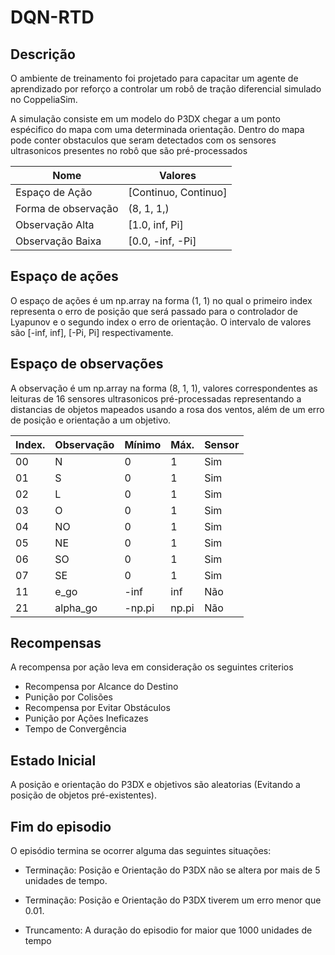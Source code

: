 # DQN-RTD
 
## Descrição
O ambiente de treinamento foi projetado para capacitar um agente de aprendizado por reforço a controlar um robô de tração diferencial simulado no CoppeliaSim.

A simulação consiste em um modelo do P3DX chegar a um ponto espécifico do mapa com uma determinada orientação. Dentro do mapa pode conter obstaculos que seram detectados com os sensores ultrasonicos presentes no robô que são pré-processados 

|Nome | Valores |
|-------------|-------------|
|Espaço de Ação | [Continuo, Continuo] |
| Forma de observação  | (8, 1, 1,)  |
| Observação Alta  | [1.0, inf, Pi]  |
| Observação Baixa  | [0.0, -inf, -Pi]  |
## Espaço de ações
O espaço de ações é um np.array na forma (1, 1) no qual o primeiro index representa o erro de posição que será passado para o controlador de Lyapunov e o segundo index o erro de orientação. O intervalo de valores são [-inf, inf], [-Pi, Pi] respectivamente. 
## Espaço de observações
A observação é um np.array na forma (8, 1, 1), valores correspondentes as leituras de 16 sensores ultrasonicos pré-processadas representando a distancias de objetos mapeados usando a rosa dos ventos, além de um erro de posição e orientação a um objetivo.

| Index. | Observação | Mínimo | Máx. | Sensor |
|-------------|-------------|-------------|-------------|-------------|
| 00  | N | 0  | 1 | Sim |
| 01  | S | 0  | 1 | Sim |
| 02  | L | 0  | 1 | Sim ||
| 03  | O | 0  | 1 | Sim ||
| 04  | NO | 0  | 1 | Sim ||
| 05  | NE | 0  | 1 | Sim ||
| 06  | SO | 0  | 1 | Sim ||
| 07  | SE | 0  | 1 | Sim ||
| 11  | e_go | -inf  | inf  | Não ||
| 21  | alpha_go | -np.pi  | np.pi  | Não ||

## Recompensas
A recompensa por ação leva em consideração os seguintes criterios
* Recompensa por Alcance do Destino
* Punição por Colisões
* Recompensa por Evitar Obstáculos
* Punição por Ações Ineficazes
* Tempo de Convergência

## Estado Inicial
A posição e orientação do P3DX e objetivos são aleatorias (Evitando a posição de objetos pré-existentes).

## Fim do episodio 
O episódio termina se ocorrer alguma das seguintes situações:

* Terminação: Posição e Orientação do P3DX não se altera por mais de 5 unidades de tempo.

* Terminação: Posição e Orientação do P3DX tiverem um erro menor que 0.01.

* Truncamento: A duração do episodio for maior que 1000 unidades de tempo
